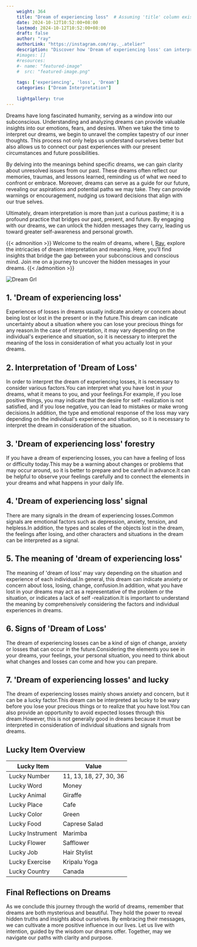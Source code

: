 ```yaml
---
    weight: 364
    title: "Dream of experiencing loss"  # Assuming 'title' column exists
    date: 2024-10-12T10:52:00+08:00
    lastmod: 2024-10-12T10:52:00+08:00
    draft: false
    author: "ray"
    authorLink: "https://instagram.com/ray._.atelier"
    description: "Discover how 'Dream of experiencing loss' can interpret your future and uncover its significant meanings in your life."
    #images: []
    #resources:
    #- name: "featured-image"
    #  src: "featured-image.png"
    
    tags: ['experiencing', 'loss', 'Dream']
    categories: ["Dream Interpretation"]
    
    lightgallery: true
---
```

    
Dreams have long fascinated humanity, serving as a window into our subconscious. Understanding and analyzing dreams can provide valuable insights into our emotions, fears, and desires. When we take the time to interpret our dreams, we begin to unravel the complex tapestry of our inner thoughts. This process not only helps us understand ourselves better but also allows us to connect our past experiences with our present circumstances and future possibilities.

By delving into the meanings behind specific dreams, we can gain clarity about unresolved issues from our past. These dreams often reflect our memories, traumas, and lessons learned, reminding us of what we need to confront or embrace. Moreover, dreams can serve as a guide for our future, revealing our aspirations and potential paths we may take. They can provide warnings or encouragement, nudging us toward decisions that align with our true selves.

Ultimately, dream interpretation is more than just a curious pastime; it is a profound practice that bridges our past, present, and future. By engaging with our dreams, we can unlock the hidden messages they carry, leading us toward greater self-awareness and personal growth.

{{< admonition >}}
Welcome to the realm of dreams, where I, [Ray](https://instagram.com/ray._.atelier), explore the intricacies of dream interpretation and meaning. Here, you’ll find insights that bridge the gap between your subconscious and conscious mind. Join me on a journey to uncover the hidden messages in your dreams.
{{< /admonition >}}

![Dream Grl](https://cdn.pixabay.com/photo/2017/11/02/03/35/gothic-2910057_1280.jpg "Dream Grl")

## 1. 'Dream of experiencing loss'
Experiences of losses in dreams usually indicate anxiety or concern about being lost or lost in the present or in the future.This dream can indicate uncertainty about a situation where you can lose your precious things for any reason.In the case of interpretation, it may vary depending on the individual's experience and situation, so it is necessary to interpret the meaning of the loss in consideration of what you actually lost in your dreams.

## 2. Interpretation of 'Dream of Loss'
In order to interpret the dream of experiencing losses, it is necessary to consider various factors.You can interpret what you have lost in your dreams, what it means to you, and your feelings.For example, if you lose positive things, you may indicate that the desire for self -realization is not satisfied, and if you lose negative, you can lead to mistakes or make wrong decisions.In addition, the type and emotional response of the loss may vary depending on the individual's experience and situation, so it is necessary to interpret the dream in consideration of the situation.

## 3. 'Dream of experiencing loss' forestry
If you have a dream of experiencing losses, you can have a feeling of loss or difficulty today.This may be a warning about changes or problems that may occur around, so it is better to prepare and be careful in advance.It can be helpful to observe your feelings carefully and to connect the elements in your dreams and what happens in your daily life.

## 4. 'Dream of experiencing loss' signal
There are many signals in the dream of experiencing losses.Common signals are emotional factors such as depression, anxiety, tension, and helpless.In addition, the types and scales of the objects lost in the dream, the feelings after losing, and other characters and situations in the dream can be interpreted as a signal.

## 5. The meaning of 'dream of experiencing loss'
The meaning of 'dream of loss' may vary depending on the situation and experience of each individual.In general, this dream can indicate anxiety or concern about loss, losing, change, confusion.In addition, what you have lost in your dreams may act as a representative of the problem or the situation, or indicates a lack of self -realization.It is important to understand the meaning by comprehensively considering the factors and individual experiences in dreams.

## 6. Signs of 'Dream of Loss'
The dream of experiencing losses can be a kind of sign of change, anxiety or losses that can occur in the future.Considering the elements you see in your dreams, your feelings, your personal situation, you need to think about what changes and losses can come and how you can prepare.

## 7. 'Dream of experiencing losses' and lucky
The dream of experiencing losses mainly shows anxiety and concern, but it can be a lucky factor.This dream can be interpreted as lucky to be wary before you lose your precious things or to realize that you have lost.You can also provide an opportunity to avoid expected losses through this dream.However, this is not generally good in dreams because it must be interpreted in consideration of individual situations and signals from dreams.

## Lucky Item Overview
| Lucky Item          | Value              |
|---------------|--------------------|
| Lucky Number        | 11, 13, 18, 27, 30, 36  |
| Lucky Word          | Money |
| Lucky Animal        | Giraffe |
| Lucky Place         | Cafe     |
| Lucky Color         | Green     |
| Lucky Food          | Caprese Salad      |
| Lucky Instrument    | Marimba |
| Lucky Flower        | Safflower    |
| Lucky Job           | Hair Stylist       |
| Lucky Exercise      | Kripalu Yoga  |
| Lucky Country       | Canada    |


##  Final Reflections on Dreams

As we conclude this journey through the world of dreams, remember that dreams are both mysterious and beautiful. They hold the power to reveal hidden truths and insights about ourselves. By embracing their messages, we can cultivate a more positive influence in our lives. Let us live with intention, guided by the wisdom our dreams offer. Together, may we navigate our paths with clarity and purpose.
